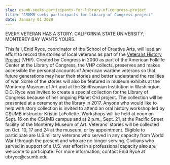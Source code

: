 ```yaml
---
slug: csumb-seeks-participants-for-library-of-congress-project
title: "CSUMB seeks participants for Library of Congress project"
date: January 01 2020
---
```


 
<p>
  EVERY VETERAN HAS A STORY. CALIFORNIA STATE UNIVERSITY, MONTEREY BAY WANTS
  YOURS.
</p>
<p>
  This fall, Enid Ryce, coordinator of the School of Creative Arts, will lead an
  effort to record the stories of local veterans as part of the
  <a href="https://www.loc.gov/vets/">Veterans History Project</a> &#40;VHP&#41;.
  Created by Congress in 2000 as part of the American Folklife Center at the
  Library of Congress, the VHP collects, preserves and makes accessible the
  personal accounts of American wartime veterans so that future generations may
  hear their stories and better understand the realities of war. Some of the
  stories will also be featured in museum exhibits at the Monterey Museum of Art
  and at the Smithsonian Institution in Washington, D.C. Ryce was invited to
  create a special collection for the Library of Congress because of her ongoing
  Planet Ord project. The collection will be presented at a ceremony at the
  library in 2017. Anyone who would like to help with story collection is
  invited to attend an oral history workshop led by CSUMB instructor Kristin
  LaFollette. Workshops will be held at noon on Sept. 16 on the CSUMB campus and
  at 2 p.m., Sept. 21, at the Pacific Street facility of the Monterey Museum of
  Art. Veterans’ stories will be collected on Oct. 10, 17 and 24 at the museum,
  or by appointment. Eligible to participate are U.S.military veterans who
  served in any capacity from World War I through the present and who are no
  longer serving. Civilians who served in support of a U.S. war effort in a
  professional capacity also are welcome to participate. For more information,
  contact Enid Ryce at ebryce@csumb.edu
</p>
 
